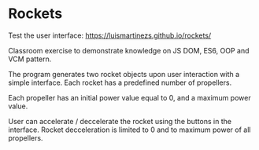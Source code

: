 # Rockets

Test the user interface: https://luismartinezs.github.io/rockets/

Classroom exercise to demonstrate knowledge on JS DOM, ES6, OOP and VCM pattern.

The program generates two rocket objects upon user interaction with a simple interface.
Each rocket has a predefined number of propellers.

Each propeller has an initial power value equal to 0, and a maximum power value.

User can accelerate / deccelerate the rocket using the buttons in the interface. Rocket decceleration is limited to 0 and to maximum power of all propellers.
